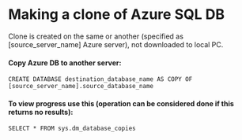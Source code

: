 # Making a clone of Azure SQL DB  
Clone is created on the same or another (specified as [source_server_name] Azure server), not downloaded to local PC.

#### Copy Azure DB to another server:
    CREATE DATABASE destination_database_name AS COPY OF [source_server_name].source_database_name

#### To view progress use this (operation can be considered done if this returns no results):
    SELECT * FROM sys.dm_database_copies